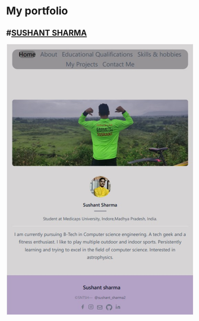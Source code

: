 # My portfolio
  #[SUSHANT SHARMA](https://sushantsharma08.github.io/)
---

<img align="center" src="images/preview.jpg">
